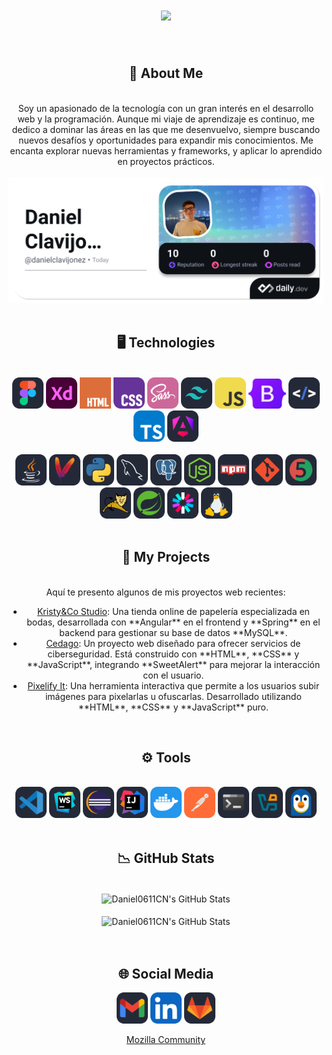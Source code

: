 <!--<div align="center">
    <h1 align="center">
        <img src="https://readme-typing-svg.herokuapp.com/?font=Righteous&size=35&center=true&vCenter=true&width=500&height=70&duration=4000&lines=Hello+There!+👋;+I'm+Daniel+Clavijo!;" />
    </h1>
</div>

<br/>

<div align="center">
    <h2>🌠 About Me</h2>
</div>

<br/>

<div align="center">
    I am a technology enthusiast with a passion for web development and programming. Although my knowledge is still growing, I am dedicated to excelling in the areas I am familiar with.
    <br><br>
    <a href="https://app.daily.dev/danielclavijonez"><img src="https://github.com/Daniel0611CN/Daniel0611CN/blob/main/img/daily.dev.png"/></a>
</div>

<br/>

<div align="center">
    <h2>🖥️ Technologies</h2>
</div>

<br/>

<div align="center">
    <img src="https://raw.githubusercontent.com/Daniel0611CN/Daniel0611CN/refs/heads/main/img/figma.svg" width="50px"/>
    <img src="https://raw.githubusercontent.com/Daniel0611CN/Daniel0611CN/refs/heads/main/img/xd.svg" width="50px"/>
    <img src="https://raw.githubusercontent.com/Daniel0611CN/Daniel0611CN/refs/heads/main/img/html.svg" width="50px"/>
    <img src="https://raw.githubusercontent.com/Daniel0611CN/Daniel0611CN/refs/heads/main/img/css.svg" width="50px"/>
    <img src="https://raw.githubusercontent.com/Daniel0611CN/Daniel0611CN/refs/heads/main/img/sass.svg" width="50px"/>
    <img src="https://raw.githubusercontent.com/Daniel0611CN/Daniel0611CN/refs/heads/main/img/tailwindcss.svg" width="50px"/>
    <img src="https://raw.githubusercontent.com/Daniel0611CN/Daniel0611CN/refs/heads/main/img/javascript.svg" width="50px"/>
    <img src="https://raw.githubusercontent.com/Daniel0611CN/Daniel0611CN/refs/heads/main/img/bootstrap.svg" width="60px"/>
    <img src="https://raw.githubusercontent.com/Daniel0611CN/Daniel0611CN/refs/heads/main/img/htmx.svg" width="50px"/>
    <img src="https://raw.githubusercontent.com/Daniel0611CN/Daniel0611CN/refs/heads/main/img/typescript.svg" width="50px"/>
    <img src="https://raw.githubusercontent.com/Daniel0611CN/Daniel0611CN/refs/heads/main/img/angular.svg" width="50px"/>
    <br/>
    <br/>
    <img src="https://raw.githubusercontent.com/Daniel0611CN/Daniel0611CN/refs/heads/main/img/java.svg" width="50px"/>
    <img src="https://raw.githubusercontent.com/Daniel0611CN/Daniel0611CN/refs/heads/main/img/maven.svg" width="50px"/>
    <img src="https://raw.githubusercontent.com/Daniel0611CN/Daniel0611CN/refs/heads/main/img/python.svg" width="50px"/>
    <img src="https://raw.githubusercontent.com/Daniel0611CN/Daniel0611CN/refs/heads/main/img/mysql.svg" width="50px"/>
    <img src="https://raw.githubusercontent.com/Daniel0611CN/Daniel0611CN/refs/heads/main/img/postgresql.svg" width="50px"/>
    <img src="https://raw.githubusercontent.com/Daniel0611CN/Daniel0611CN/refs/heads/main/img/nodejs.svg" width="50px"/>
    <img src="https://raw.githubusercontent.com/Daniel0611CN/Daniel0611CN/refs/heads/main/img/npm.svg" width="50px"/>
    <img src="https://raw.githubusercontent.com/Daniel0611CN/Daniel0611CN/refs/heads/main/img/git.svg" width="50px"/>
    <img src="https://raw.githubusercontent.com/Daniel0611CN/Daniel0611CN/refs/heads/main/img/junit.svg" width="50px"/>
    <img src="https://raw.githubusercontent.com/Daniel0611CN/Daniel0611CN/refs/heads/main/img/tomcat.svg" width="50px"/>
    <img src="https://raw.githubusercontent.com/Daniel0611CN/Daniel0611CN/refs/heads/main/img/spring.svg" width="50px"/>
    <img src="https://raw.githubusercontent.com/Daniel0611CN/Daniel0611CN/refs/heads/main/img/jwt.svg" width="50px"/>
    <img src="https://raw.githubusercontent.com/Daniel0611CN/Daniel0611CN/refs/heads/main/img/linux.svg" width="50px"/>
    <br/>
</div>

<br/>

<div align="center">
    <h2>⚙️ Tools</h2>
</div>

<br/>

<div align="center">
    <img src="https://raw.githubusercontent.com/Daniel0611CN/Daniel0611CN/refs/heads/main/img/vscode.svg" width="50px"/>
    <img src="https://raw.githubusercontent.com/Daniel0611CN/Daniel0611CN/refs/heads/main/img/webstorm.svg" width="50px"/>
    <img src="https://raw.githubusercontent.com/Daniel0611CN/Daniel0611CN/refs/heads/main/img/eclipse.svg" width="50px"/>
    <img src="https://raw.githubusercontent.com/Daniel0611CN/Daniel0611CN/refs/heads/main/img/idea.svg" width="50px"/>
    <img src="https://raw.githubusercontent.com/Daniel0611CN/Daniel0611CN/refs/heads/main/img/docker.svg" width="50px"/>
    <img src="https://raw.githubusercontent.com/Daniel0611CN/Daniel0611CN/refs/heads/main/img/postman.svg" width="50px"/>
    <img src="https://raw.githubusercontent.com/Daniel0611CN/Daniel0611CN/refs/heads/main/img/terminal.svg" width="50px"/>
    <img src="https://raw.githubusercontent.com/Daniel0611CN/Daniel0611CN/refs/heads/main/img/virtualbox.svg" width="50px"/>
    <img src="https://raw.githubusercontent.com/Daniel0611CN/Daniel0611CN/refs/heads/main/img/wsl.svg" width="50px"/>
</div>

<br/>

<div align="center">
    <h2>📉 GitHub Stats</h2>
</div>

<br/>

<div align="center">
    <img align="center" src="https://github-readme-stats.vercel.app/api?username=Daniel0611CN&include_all_commits=true&count_private=true&show_icons=true&line_height=20&title_color=7A7ADB&icon_color=2234AE&text_color=D3D3D3&bg_color=0,000000,130F40&rank_icon=github"         alt="Daniel0611CN's GitHub Stats">
</div>

<br/>

<div align="center">
<img align="center" src="https://github-readme-stats.vercel.app/api/top-langs/?username=Daniel0611CN&langs_count=8&layout=compact&include_all_commits=true&show_icons=true&line_height=20&title_color=7A7ADB&icon_color=2234AE&text_color=D3D3D3&bg_color=0,000000,130F40" alt="Daniel0611CN's GitHub Stats">
</div>

<br/>

<br/>

<div align="center">
    <h2>🌐 Social Media</h2>
</div>

<p align="center">    
    <a href="mailto:daniclavijonunez@gmail.com" alt="Contact Me"><img src="https://raw.githubusercontent.com/Daniel0611CN/Daniel0611CN/refs/heads/main/img/gmail.svg" width="50px"/></a>
    <a href="https://www.linkedin.com/in/daniel-clavijo-nu%C3%B1ez/" alt="LinkedIn"><img src="https://raw.githubusercontent.com/Daniel0611CN/Daniel0611CN/refs/heads/main/img/linkedin.svg" width="50px"/></a>
    <a href="https://gitlab.com/Daniel0611CN" alt="GitLab"><img src="https://raw.githubusercontent.com/Daniel0611CN/Daniel0611CN/refs/heads/main/img/gitlab.svg" width="50px"/></a>
</p>
<p align="center">
    <a href="https://connect.mozilla.org/t5/user/viewprofilepage/user-id/52155">Mozilla Community</a>
</p>-->
<div align="center">
    <h1 align="center">
        <img src="https://readme-typing-svg.herokuapp.com/?font=Righteous&size=35&center=true&vCenter=true&width=500&height=70&duration=4000&lines=Hello+There!+👋;+I'm+Daniel+Clavijo!;" />
    </h1>
</div>

<br/>

<div align="center">
    <h2>🌠 About Me</h2>
</div>

<br/>

<div align="center">
    Soy un apasionado de la tecnología con un gran interés en el desarrollo web y la programación. Aunque mi viaje de aprendizaje es continuo, me dedico a dominar las áreas en las que me desenvuelvo, siempre buscando nuevos desafíos y oportunidades para expandir mis conocimientos. Me encanta explorar nuevas herramientas y frameworks, y aplicar lo aprendido en proyectos prácticos.
    <br><br>
    <a href="https://app.daily.dev/danielclavijonez"><img src="https://github.com/Daniel0611CN/Daniel0611CN/blob/main/img/daily.dev.png"/></a>
</div>

<br/>

<div align="center">
    <h2>🖥️ Technologies</h2>
</div>

<br/>

<div align="center">
    <img src="https://raw.githubusercontent.com/Daniel0611CN/Daniel0611CN/refs/heads/main/img/figma.svg" width="50px"/>
    <img src="https://raw.githubusercontent.com/Daniel0611CN/Daniel0611CN/refs/heads/main/img/xd.svg" width="50px"/>
    <img src="https://raw.githubusercontent.com/Daniel0611CN/Daniel0611CN/refs/heads/main/img/html.svg" width="50px"/>
    <img src="https://raw.githubusercontent.com/Daniel0611CN/Daniel0611CN/refs/heads/main/img/css.svg" width="50px"/>
    <img src="https://raw.githubusercontent.com/Daniel0611CN/Daniel0611CN/refs/heads/main/img/sass.svg" width="50px"/>
    <img src="https://raw.githubusercontent.com/Daniel0611CN/Daniel0611CN/refs/heads/main/img/tailwindcss.svg" width="50px"/>
    <img src="https://raw.githubusercontent.com/Daniel0611CN/Daniel0611CN/refs/heads/main/img/javascript.svg" width="50px"/>
    <img src="https://raw.githubusercontent.com/Daniel0611CN/Daniel0611CN/refs/heads/main/img/bootstrap.svg" width="60px"/>
    <img src="https://raw.githubusercontent.com/Daniel0611CN/Daniel0611CN/refs/heads/main/img/htmx.svg" width="50px"/>
    <img src="https://raw.githubusercontent.com/Daniel0611CN/Daniel0611CN/refs/heads/main/img/typescript.svg" width="50px"/>
    <img src="https://raw.githubusercontent.com/Daniel0611CN/Daniel0611CN/refs/heads/main/img/angular.svg" width="50px"/>
    <br/>
    <br/>
    <img src="https://raw.githubusercontent.com/Daniel0611CN/Daniel0611CN/refs/heads/main/img/java.svg" width="50px"/>
    <img src="https://raw.githubusercontent.com/Daniel0611CN/Daniel0611CN/refs/heads/main/img/maven.svg" width="50px"/>
    <img src="https://raw.githubusercontent.com/Daniel0611CN/Daniel0611CN/refs/heads/main/img/python.svg" width="50px"/>
    <img src="https://raw.githubusercontent.com/Daniel0611CN/Daniel0611CN/refs/heads/main/img/mysql.svg" width="50px"/>
    <img src="https://raw.githubusercontent.com/Daniel0611CN/Daniel0611CN/refs/heads/main/img/postgresql.svg" width="50px"/>
    <img src="https://raw.githubusercontent.com/Daniel0611CN/Daniel0611CN/refs/heads/main/img/nodejs.svg" width="50px"/>
    <img src="https://raw.githubusercontent.com/Daniel0611CN/Daniel0611CN/refs/heads/main/img/npm.svg" width="50px"/>
    <img src="https://raw.githubusercontent.com/Daniel0611CN/Daniel0611CN/refs/heads/main/img/git.svg" width="50px"/>
    <img src="https://raw.githubusercontent.com/Daniel0611CN/Daniel0611CN/refs/heads/main/img/junit.svg" width="50px"/>
    <img src="https://raw.githubusercontent.com/Daniel0611CN/Daniel0611CN/refs/heads/main/img/tomcat.svg" width="50px"/>
    <img src="https://raw.githubusercontent.com/Daniel0611CN/Daniel0611CN/refs/heads/main/img/spring.svg" width="50px"/>
    <img src="https://raw.githubusercontent.com/Daniel0611CN/Daniel0611CN/refs/heads/main/img/jwt.svg" width="50px"/>
    <img src="https://raw.githubusercontent.com/Daniel0611CN/Daniel0611CN/refs/heads/main/img/linux.svg" width="50px"/>
    <br/>
</div>

<br/>

<div align="center">
    <h2>🚀 My Projects</h2>
</div>

<br/>

<div align="center">
    Aquí te presento algunos de mis proyectos web recientes:
    <ul>
        <li>
            <a href="https://kristyco-studio.vercel.app">Kristy&Co Studio</a>: Una tienda online de papelería especializada en bodas, desarrollada con **Angular** en el frontend y **Spring** en el backend para gestionar su base de datos **MySQL**.
        </li>
        <li>
            <a href="https://cedago.vercel.app">Cedago</a>: Un proyecto web diseñado para ofrecer servicios de ciberseguridad. Está construido con **HTML**, **CSS** y **JavaScript**, integrando **SweetAlert** para mejorar la interacción con el usuario.
        </li>
        <li>
            <a href="https://pixelifyit.netlify.app/">Pixelify It</a>: Una herramienta interactiva que permite a los usuarios subir imágenes para pixelarlas u ofuscarlas. Desarrollado utilizando **HTML**, **CSS** y **JavaScript** puro.
        </li>
    </ul>
</div>

<br/>

<div align="center">
    <h2>⚙️ Tools</h2>
</div>

<br/>

<div align="center">
    <img src="https://raw.githubusercontent.com/Daniel0611CN/Daniel0611CN/refs/heads/main/img/vscode.svg" width="50px"/>
    <img src="https://raw.githubusercontent.com/Daniel0611CN/Daniel0611CN/refs/heads/main/img/webstorm.svg" width="50px"/>
    <img src="https://raw.githubusercontent.com/Daniel0611CN/Daniel0611CN/refs/heads/main/img/eclipse.svg" width="50px"/>
    <img src="https://raw.githubusercontent.com/Daniel0611CN/Daniel0611CN/refs/heads/main/img/idea.svg" width="50px"/>
    <img src="https://raw.githubusercontent.com/Daniel0611CN/Daniel0611CN/refs/heads/main/img/docker.svg" width="50px"/>
    <img src="https://raw.githubusercontent.com/Daniel0611CN/Daniel0611CN/refs/heads/main/img/postman.svg" width="50px"/>
    <img src="https://raw.githubusercontent.com/Daniel0611CN/Daniel0611CN/refs/heads/main/img/terminal.svg" width="50px"/>
    <img src="https://raw.githubusercontent.com/Daniel0611CN/Daniel0611CN/refs/heads/main/img/virtualbox.svg" width="50px"/>
    <img src="https://raw.githubusercontent.com/Daniel0611CN/Daniel0611CN/refs/heads/main/img/wsl.svg" width="50px"/>
</div>

<br/>

<div align="center">
    <h2>📉 GitHub Stats</h2>
</div>

<br/>

<div align="center">
    <img align="center" src="https://github-readme-stats.vercel.app/api?username=Daniel0611CN&include_all_commits=true&count_private=true&show_icons=true&line_height=20&title_color=7A7ADB&icon_color=2234AE&text_color=D3D3D3&bg_color=0,000000,130F40&rank_icon=github" alt="Daniel0611CN's GitHub Stats">
</div>

<br/>

<div align="center">
<img align="center" src="https://github-readme-stats.vercel.app/api/top-langs/?username=Daniel0611CN&langs_count=8&layout=compact&include_all_commits=true&show_icons=true&line_height=20&title_color=7A7ADB&icon_color=2234AE&text_color=D3D3D3&bg_color=0,000000,130F40" alt="Daniel0611CN's GitHub Stats">
</div>

<br/>

<br/>

<div align="center">
    <h2>🌐 Social Media</h2>
</div>

<p align="center">
    <a href="mailto:daniclavijonunez@gmail.com" alt="Contact Me"><img src="https://raw.githubusercontent.com/Daniel0611CN/Daniel0611CN/refs/heads/main/img/gmail.svg" width="50px"/></a>
    <a href="https://www.linkedin.com/in/daniel-clavijo-nu%C3%B1ez/" alt="LinkedIn"><img src="https://raw.githubusercontent.com/Daniel0611CN/Daniel0611CN/refs/heads/main/img/linkedin.svg" width="50px"/></a>
    <a href="https://gitlab.com/Daniel0611CN" alt="GitLab"><img src="https://raw.githubusercontent.com/Daniel0611CN/Daniel0611CN/refs/heads/main/img/gitlab.svg" width="50px"/></a>
</p>
<p align="center">
    <a href="https://connect.mozilla.org/t5/user/viewprofilepage/user-id/52155">Mozilla Community</a>
</p>
